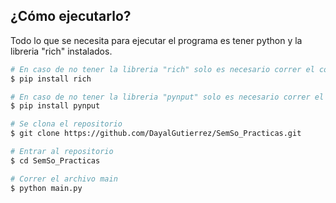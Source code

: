 ## ¿Cómo ejecutarlo?

Todo lo que se necesita para ejecutar el programa es tener python y la libreria "rich" instalados.

```bash
# En caso de no tener la libreria "rich" solo es necesario correr el comando
$ pip install rich

# En caso de no tener la libreria "pynput" solo es necesario correr el comando
$ pip install pynput

# Se clona el repositorio
$ git clone https://github.com/DayalGutierrez/SemSo_Practicas.git

# Entrar al repositorio
$ cd SemSo_Practicas

# Correr el archivo main
$ python main.py

```
